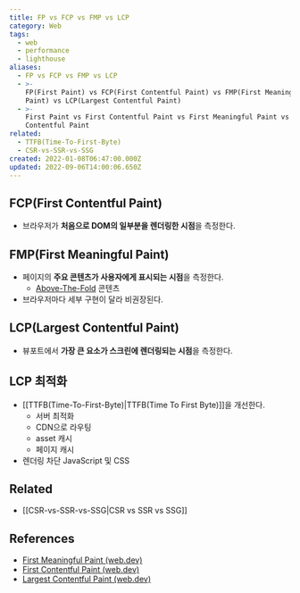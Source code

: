 ```yaml
---
title: FP vs FCP vs FMP vs LCP
category: Web
tags:
  - web
  - performance
  - lighthouse
aliases:
  - FP vs FCP vs FMP vs LCP
  - >-
    FP(First Paint) vs FCP(First Contentful Paint) vs FMP(First Meaningful
    Paint) vs LCP(Largest Contentful Paint)
  - >-
    First Paint vs First Contentful Paint vs First Meaningful Paint vs Largest
    Contentful Paint
related:
  - TTFB(Time-To-First-Byte)
  - CSR-vs-SSR-vs-SSG
created: 2022-01-08T06:47:00.000Z
updated: 2022-09-06T14:00:06.650Z
---
```


## FCP(First Contentful Paint)

- 브라우저가 **처음으로 DOM의 일부분을 렌더링한 시점**을 측정한다.

## FMP(First Meaningful Paint)

- 페이지의 **주요 콘텐츠가 사용자에게 표시되는 시점**을 측정한다.
  - [Above-The-Fold](https://en.wikipedia.org/wiki/Above_the_fold) 콘텐츠
- 브라우저마다 세부 구현이 달라 비권장된다.

## LCP(Largest Contentful Paint)

- 뷰포트에서 **가장 큰 요소가 스크린에 렌더링되는 시점**을 측정한다.

## LCP 최적화

- [[TTFB(Time-To-First-Byte)|TTFB(Time To First Byte)]]을 개선한다.
  - 서버 최적화
  - CDN으로 라우팅
  - asset 캐시
  - 페이지 캐시
- 렌더링 차단 JavaScript 및 CSS

## Related

- [[CSR-vs-SSR-vs-SSG|CSR vs SSR vs SSG]]

## References

- [First Meaningful Paint (web.dev)](https://web.dev/first-meaningful-paint/)
- [First Contentful Paint (web.dev)](https://web.dev/first-contentful-paint/)
- [Largest Contentful Paint (web.dev)](https://web.dev/lighthouse-largest-contentful-paint/)
